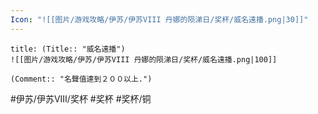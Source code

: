 ```yaml
---
Icon: "![[图片/游戏攻略/伊苏/伊苏VIII 丹娜的陨涕日/奖杯/威名遠播.png|30]]"
---
```

```ad-common-bronze-trophy
title: (Title:: "威名遠播")
![[图片/游戏攻略/伊苏/伊苏VIII 丹娜的陨涕日/奖杯/威名遠播.png|100]]

(Comment:: "名聲值達到２００以上.")
```

#伊苏/伊苏VIII/奖杯 #奖杯 #奖杯/铜
